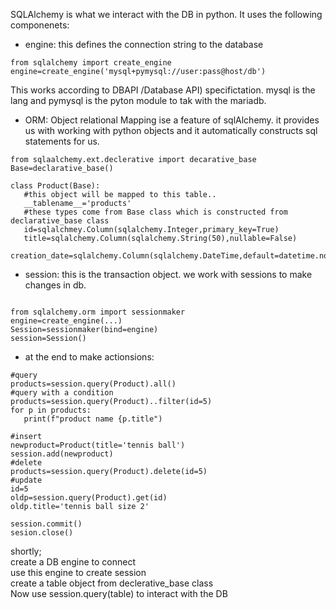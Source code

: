 SQLAlchemy is what we interact with the DB in python.
It uses the following componenets:  
- engine: this defines the connection string to the database  
```shell
from sqlalchemy import create_engine
engine=create_engine('mysql+pymysql://user:pass@host/db')
```
This works according to DBAPI /Database API) specifictation. mysql is the lang and pymysql is the pyton module to tak with the mariadb.  

- ORM: Object relational Mapping ise a feature of sqlAlchemy. it provides us with working with python objects and it automatically constructs sql statements for us.
```shell
from sqlaalchemy.ext.declerative import decarative_base
Base=declarative_base()

class Product(Base):
   #this object will be mapped to this table..
   __tablename__='products'
   #these types come from Base class which is constructed from declarative_base class
   id=sqlalchmey.Column(sqlalchemy.Integer,primary_key=True)
   title=sqlalchemy.Column(sqlalchemy.String(50),nullable=False)
   creation_date=sqlalchemy.Column(sqlalchemy.DateTime,default=datetime.now)
```
- session: this is the transaction object. we work with sessions to make changes in db.
```shell

from sqlalchemy.orm import sessionmaker
engine=create_engine(...)
Session=sessionmaker(bind=engine)
session=Session()
```
- at the end to make actionsions:
```shell
#query
products=session.query(Product).all()
#query with a condition
products=session.query(Product)..filter(id=5)
for p in products:
   print(f"product name {p.title")

#insert
newproduct=Product(title='tennis ball')
session.add(newproduct)
#delete
products=session.query(Product).delete(id=5)
#update
id=5
oldp=session.query(Product).get(id)
oldp.title='tennis ball size 2'

session.commit()
sesion.close()
```

shortly;  
create a DB engine to connect  
use this engine to create session  
create a table object from declerative_base class  
Now use session.query(table) to interact with the DB